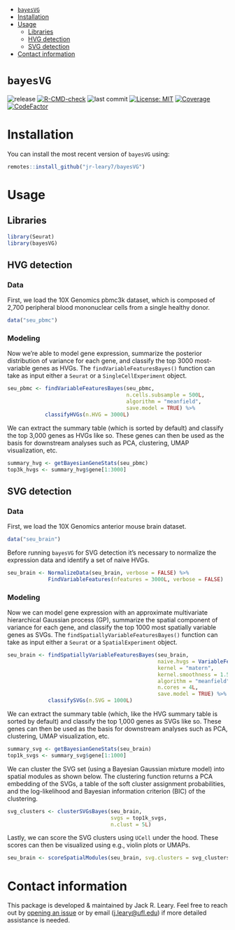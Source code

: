 
- [`bayesVG`](#bayesvg)
- [Installation](#installation)
- [Usage](#usage)
  - [Libraries](#libraries)
  - [HVG detection](#hvg-detection)
  - [SVG detection](#svg-detection)
- [Contact information](#contact-information)

<!-- README.md is generated from README.Rmd. Please edit that file -->

# `bayesVG`

<!-- badges: start -->

![release](https://img.shields.io/github/v/release/jr-leary7/bayesVG?color=purple)
[![R-CMD-check](https://github.com/jr-leary7/bayesVG/actions/workflows/R-CMD-CHECK.yaml/badge.svg)](https://github.com/jr-leary7/bayesVG/actions/workflows/R-CMD-CHECK.yaml)
![last
commit](https://img.shields.io/github/last-commit/jr-leary7/bayesVG/main?color=darkgreen)
[![License:
MIT](https://img.shields.io/badge/License-MIT-yellow.svg)](https://opensource.org/licenses/MIT)
[![Coverage](https://codecov.io/gh/jr-leary7/bayesVG/graph/badge.svg)](https://app.codecov.io/gh/jr-leary7/bayesVG)
[![CodeFactor](https://www.codefactor.io/repository/github/jr-leary7/bayesvg/badge/main)](https://www.codefactor.io/repository/github/jr-leary7/bayesvg/overview/main)
<!-- badges: end -->

# Installation

You can install the most recent version of `bayesVG` using:

``` r
remotes::install_github("jr-leary7/bayesVG")
```

# Usage

## Libraries

``` r
library(Seurat)
library(bayesVG)
```

## HVG detection

### Data

First, we load the 10X Genomics pbmc3k dataset, which is composed of
2,700 peripheral blood mononuclear cells from a single healthy donor.

``` r
data("seu_pbmc")
```

### Modeling

Now we’re able to model gene expression, summarize the posterior
distribution of variance for each gene, and classify the top 3000
most-variable genes as HVGs. The `findVariableFeaturesBayes()` function
can take as input either a `Seurat` or a `SingleCellExperiment` object.

``` r
seu_pbmc <- findVariableFeaturesBayes(seu_pbmc, 
                                      n.cells.subsample = 500L, 
                                      algorithm = "meanfield",
                                      save.model = TRUE) %>% 
            classifyHVGs(n.HVG = 3000L)
```

We can extract the summary table (which is sorted by default) and
classify the top 3,000 genes as HVGs like so. These genes can then be
used as the basis for downstream analyses such as PCA, clustering, UMAP
visualization, etc.

``` r
summary_hvg <- getBayesianGeneStats(seu_pbmc)
top3k_hvgs <- summary_hvg$gene[1:3000]
```

## SVG detection

### Data

First, we load the 10X Genomics anterior mouse brain dataset.

``` r
data("seu_brain")
```

Before running `bayesVG` for SVG detection it’s necessary to normalize
the expression data and identify a set of naive HVGs.

``` r
seu_brain <- NormalizeData(seu_brain, verbose = FALSE) %>% 
             FindVariableFeatures(nfeatures = 3000L, verbose = FALSE)
```

### Modeling

Now we can model gene expression with an approximate multivariate
hierarchical Gaussian process (GP), summarize the spatial component of
variance for each gene, and classify the top 1000 most spatially
variable genes as SVGs. The `findSpatiallyVariableFeaturesBayes()`
function can take as input either a `Seurat` or a `SpatialExperiment`
object.

``` r
seu_brain <- findSpatiallyVariableFeaturesBayes(seu_brain, 
                                                naive.hvgs = VariableFeatures(seu_brain), 
                                                kernel = "matern", 
                                                kernel.smoothness = 1.5, 
                                                algorithm = "meanfield", 
                                                n.cores = 4L, 
                                                save.model = TRUE) %>% 
             classifySVGs(n.SVG = 1000L)
```

We can extract the summary table (which, like the HVG summary table is
sorted by default) and classify the top 1,000 genes as SVGs like so.
These genes can then be used as the basis for downstream analyses such
as PCA, clustering, UMAP visualization, etc.

``` r
summary_svg <- getBayesianGeneStats(seu_brain)
top1k_svgs <- summary_svg$gene[1:1000]
```

We can cluster the SVG set (using a Bayesian Gaussian mixture model)
into spatial modules as shown below. The clustering function returns a
PCA embedding of the SVGs, a table of the soft cluster assignment
probabilities, and the log-likelihood and Bayesian information criterion
(BIC) of the clustering.

``` r
svg_clusters <- clusterSVGsBayes(seu_brain, 
                                 svgs = top1k_svgs, 
                                 n.clust = 5L)
```

Lastly, we can score the SVG clusters using `UCell` under the hood.
These scores can then be visualized using e.g., violin plots or UMAPs.

``` r
seu_brain <- scoreSpatialModules(seu_brain, svg.clusters = svg_clusters)
```

# Contact information

This package is developed & maintained by Jack R. Leary. Feel free to
reach out by [opening an
issue](https://github.com/jr-leary7/bayesVG/issues) or by email
(<j.leary@ufl.edu>) if more detailed assistance is needed.
